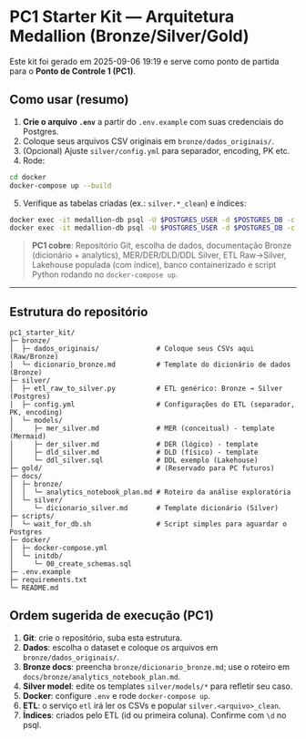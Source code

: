# PC1 Starter Kit — Arquitetura Medallion (Bronze/Silver/Gold)

Este kit foi gerado em 2025-09-06 19:19 e serve como ponto de partida para o **Ponto de Controle 1 (PC1)**.

## Como usar (resumo)
1) **Crie o arquivo `.env`** a partir do `.env.example` com suas credenciais do Postgres.  
2) Coloque seus arquivos CSV originais em `bronze/dados_originais/`.  
3) (Opcional) Ajuste `silver/config.yml` para separador, encoding, PK etc.  
4) Rode:  
```bash
cd docker
docker-compose up --build
```
5) Verifique as tabelas criadas (ex.: `silver.*_clean`) e índices:
```bash
docker exec -it medallion-db psql -U $POSTGRES_USER -d $POSTGRES_DB -c "\dn+"
docker exec -it medallion-db psql -U $POSTGRES_USER -d $POSTGRES_DB -c "\dt silver.*"
```

> **PC1 cobre**: Repositório Git, escolha de dados, documentação Bronze (dicionário + analytics), MER/DER/DLD/DDL Silver, ETL Raw→Silver, Lakehouse populada (com índice), banco containerizado e script Python rodando no `docker-compose up`.

---

## Estrutura do repositório
```
pc1_starter_kit/
├─ bronze/
│  ├─ dados_originais/              # Coloque seus CSVs aqui (Raw/Bronze)
│  └─ dicionario_bronze.md          # Template do dicionário de dados (Bronze)
├─ silver/
│  ├─ etl_raw_to_silver.py          # ETL genérico: Bronze → Silver (Postgres)
│  ├─ config.yml                    # Configurações do ETL (separador, PK, encoding)
│  └─ models/
│     ├─ mer_silver.md              # MER (conceitual) - template (Mermaid)
│     ├─ der_silver.md              # DER (lógico) - template
│     ├─ dld_silver.md              # DLD (físico) - template
│     └─ ddl_silver.sql             # DDL exemplo (Lakehouse)
├─ gold/                            # (Reservado para PC futuros)
├─ docs/
│  ├─ bronze/
│  │  └─ analytics_notebook_plan.md # Roteiro da análise exploratória
│  └─ silver/
│     └─ dicionario_silver.md       # Template dicionário (Silver)
├─ scripts/
│  └─ wait_for_db.sh                # Script simples para aguardar o Postgres
├─ docker/
│  ├─ docker-compose.yml
│  └─ initdb/
│     └─ 00_create_schemas.sql
├─ .env.example
├─ requirements.txt
└─ README.md
```

## Ordem sugerida de execução (PC1)
1. **Git**: crie o repositório, suba esta estrutura.
2. **Dados**: escolha o dataset e coloque os arquivos em `bronze/dados_originais/`.
3. **Bronze docs**: preencha `bronze/dicionario_bronze.md`; use o roteiro em `docs/bronze/analytics_notebook_plan.md`.
4. **Silver model**: edite os templates `silver/models/*` para refletir seu caso.
5. **Docker**: configure `.env` e rode `docker-compose up`.
6. **ETL**: o serviço `etl` irá ler os CSVs e popular `silver.<arquivo>_clean`.
7. **Índices**: criados pelo ETL (id ou primeira coluna). Confirme com `\d` no psql.
